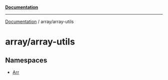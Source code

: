 [**Documentation**](../../README.md)

---

[Documentation](../../README.md) / array/array-utils

# array/array-utils

## Namespaces

- [Arr](namespaces/Arr.md)
